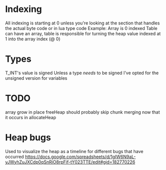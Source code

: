 # Indexing
All indexing is starting at 0 unless you're looking at the section that handles the actual byte code or in lua type code
Example: Array is 0 indexed
         Table can have an array, table is responsible for turning the heap value indexed at 1 into the array index (@ 0)

# Types
T_INT's value is signed
Unless a type *needs* to be signed I've opted for the unsigned version for variables

# TODO
array grow in place
freeHeap should probably skip chunk merging now that it occurs in allocateHeap

# Heap bugs
Used to visualize the heap as a timeline for different bugs that have occurred
https://docs.google.com/spreadsheets/d/1gIW6N9aL-yJWyhZuJXCdp0qSnRiO8rpFif-tY023TTE/edit#gid=182770226